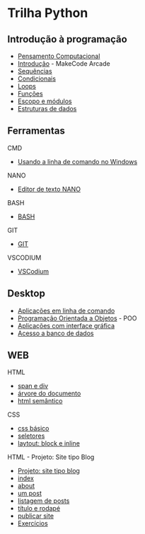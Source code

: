 # Trilha Python

## Introdução à programação

- [Pensamento Computacional](pc/README.md)
- [Introdução](intro/index.md) - MakeCode Arcade
- [Sequências](sequencias/README.md)
- [Condicionais](condicionais/README.md)
- [Loops](loops/README.md)
- [Funções](funcoes/README.md)
- [Escopo e módulos](escopo/README.md)
- [Estruturas de dados](estruturas/README.md)

## Ferramentas

CMD
- [Usando a linha de comando no Windows ](CLI01.md)

NANO
- [Editor de texto NANO](NANO-editor-de-textos.md)

BASH
- [BASH](bash/README.md)

GIT
- [GIT](git/README.md)

VSCODIUM
- [VSCodium](vscodium/README.md)

## Desktop

- [Aplicações em linha de comando](aplicacoes/README.md)
- [Programação Orientada a Objetos](poo/README.md) - POO
- [Aplicações com interface gráfica](gui/README.md)
- [Acesso a banco de dados](sqlpy/README.md)

## WEB

HTML
- [span e div](HTML-span-div.md)
- [árvore do documento](HTML-arvore-doc.md)
- [html semântico](HTML-semantico.md)

CSS
- [css básico](CSS-basico.md)
- [seletores](CSS-seletores.md)
- [laytout: block e inline](CSS-block-inline.md)

HTML - Projeto: Site tipo Blog

- [Projeto: site tipo blog](HTML-proj1-Site-tipo-blog.md)
- [index](HTML-proj1-t1-index.md)
- [about](HTML-proj1-t2-about.md)
- [um post](HTML-proj1-t3-um-post.md)
- [listagem de posts](HTML-proj1-t4-listagem-posts.md)
- [título e rodapé](HTML-proj1-t5-titulo-e-rodape.md)
- [publicar site](HTML-proj1-t6-publicar-site.md)
- [Exercícios](HTML-proj1-exercicios-1.md)